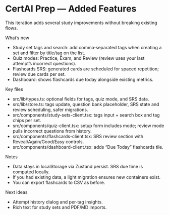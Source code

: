 # CertAI Prep — Added Features

This iteration adds several study improvements without breaking existing flows.

What’s new
- Study set tags and search: add comma‑separated tags when creating a set and filter by title/tag on the list.
- Quiz modes: Practice, Exam, and Review (review uses your last attempt’s incorrect questions).
- Flashcards SRS: generated cards are scheduled for spaced repetition; review due cards per set.
- Dashboard: shows flashcards due today alongside existing metrics.

Key files
- src/lib/types.ts: optional fields for tags, quiz mode, and SRS data.
- src/lib/store.ts: tags update, question bank placeholder, SRS state and review scheduling, safer migrations.
- src/components/study-sets-client.tsx: tags input + search box and tag chips per set.
- src/components/quiz-client.tsx: setup form includes mode; review mode pulls incorrect questions from history.
- src/components/flashcards-client.tsx: SRS review section with Reveal/Again/Good/Easy controls.
- src/components/dashboard-client.tsx: adds “Due Today” flashcards tile.

Notes
- Data stays in localStorage via Zustand persist. SRS due time is computed locally.
- If you had existing data, a light migration ensures new containers exist.
- You can export flashcards to CSV as before.

Next ideas
- Attempt history dialog and per‑tag insights.
- Rich text for study sets and PDF/MD imports.
